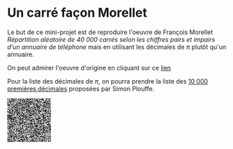 # Un carré façon Morellet

Le but de ce mini-projet est de reproduire l'oeuvre de François Morellet *Répartition aléatoire de 40 000 carrés selon les chiffres pairs et impairs d’un annuaire de téléphone* mais en utilisant les décimales de $\pi$ plutôt qu'un annuaire.

On peut admirer l'oeuvre d'origine en cliquant sur ce [lien](http://radicalart.info/AlgorithmicArt/grid/any/index.html)

Pour la liste des décimales de $\pi$, on pourra prendre la liste des [10 000 premières décimales](http://www.plouffe.fr/simon/constants/pi10000.txt) proposées par Simon Plouffe.

![](essais_reussie.png)
